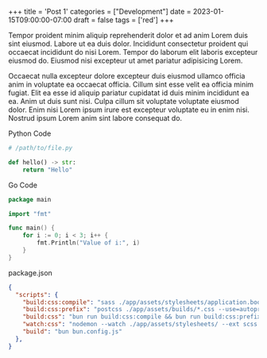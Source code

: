 +++
title = 'Post 1'
categories = ["Development"]
date = 2023-01-15T09:00:00-07:00
draft = false
tags = ['red']
+++

Tempor proident minim aliquip reprehenderit dolor et ad anim Lorem duis sint eiusmod. Labore ut ea duis dolor. Incididunt consectetur proident qui occaecat incididunt do nisi Lorem. Tempor do laborum elit laboris excepteur eiusmod do. Eiusmod nisi excepteur ut amet pariatur adipisicing Lorem.

Occaecat nulla excepteur dolore excepteur duis eiusmod ullamco officia anim in voluptate ea occaecat officia. Cillum sint esse velit ea officia minim fugiat. Elit ea esse id aliquip pariatur cupidatat id duis minim incididunt ea ea. Anim ut duis sunt nisi. Culpa cillum sit voluptate voluptate eiusmod dolor. Enim nisi Lorem ipsum irure est excepteur voluptate eu in enim nisi. Nostrud ipsum Lorem anim sint labore consequat do.


Python Code
```python
# /path/to/file.py

def hello() -> str:
    return "Hello"
```

Go Code
```go
package main

import "fmt"

func main() {
    for i := 0; i < 3; i++ {
        fmt.Println("Value of i:", i)
    }
}
```

package.json
```json
{
  "scripts": {
    "build:css:compile": "sass ./app/assets/stylesheets/application.bootstrap.scss:./app/assets/builds/application.css ./app/assets/stylesheets/shopify.scss:./app/assets/builds/shopify.css --no-source-map --load-path=node_modules",
    "build:css:prefix": "postcss ./app/assets/builds/*.css --use=autoprefixer --dir=./app/assets/builds",
    "build:css": "bun run build:css:compile && bun run build:css:prefix",
    "watch:css": "nodemon --watch ./app/assets/stylesheets/ --ext scss --exec \"bun run build:css\"",
    "build": "bun bun.config.js"
  },
}
```